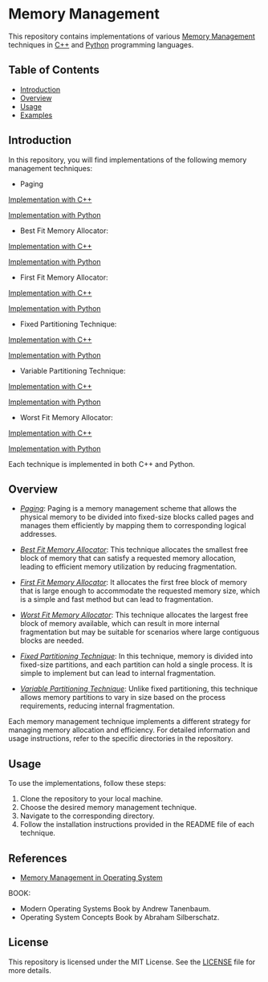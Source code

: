 # Memory Management

   This repository contains implementations of various [Memory Management](https://en.wikipedia.org/wiki/Memory_management_(operating_systems)) techniques in [C++](https://cplusplus.com/) and [Python](https://www.python.org/) programming languages.



## Table of Contents

   - [Introduction](#introduction)
   - [Overview](#overview)
   - [Usage](#usage)
   - [Examples](#examples)



## Introduction

   In this repository, you will find implementations of the following memory management techniques:


   * Paging


   [Implementation with C++](Paging/Implementation%20with%20C%2B%2B)


   [Implementation with Python](Paging/Implementation%20with%20Python)


   * Best Fit Memory Allocator:


   [Implementation with C++](Best%20Fit%20Memory%20Allocator/Implementation%20with%20C%2B%2B)


   [Implementation with Python](Best%20Fit%20Memory%20Allocator/Implementation%20with%20Python)


   * First Fit Memory Allocator:


   [Implementation with C++](First%20Fit%20Memory%20Allocator/Implementation%20with%20C%2B%2B)


   [Implementation with Python](First%20Fit%20Memory%20Allocator/Implementation%20with%20Python)


   * Fixed Partitioning Technique:


   [Implementation with C++](Fixed%20Partitioning%20Technique/Implementation%20with%20C%2B%2B)


   [Implementation with Python](Fixed%20Partitioning%20Technique/Implementation%20with%20Python)


   * Variable Partitioning Technique:


   [Implementation with C++](Variable%20Partitioning%20Technique/Implementation%20with%20C%2B%2B)


   [Implementation with Python](Variable%20Partitioning%20Technique/Implementation%20with%20Python)


   * Worst Fit Memory Allocator:


   [Implementation with C++](Worst%20Fit%20Memory%20Allocator/Implementation%20with%20C%2B%2B)


   [Implementation with Python](Worst%20Fit%20Memory%20Allocator/Implementation%20with%20Python)



   Each technique is implemented in both C++ and Python.


## Overview

   * [*Paging*](Paging): Paging is a memory management scheme that allows the physical memory to be divided into fixed-size blocks called pages
   and manages them efficiently by mapping them to corresponding logical addresses.

   * [*Best Fit Memory Allocator*](Best%20Fit%20Memory%20Allocator): This technique allocates the smallest free block of memory that can satisfy a requested memory allocation,
   leading to efficient memory utilization by reducing fragmentation.

   * [*First Fit Memory Allocator*](First%20Fit%20Memory%20Allocator): It allocates the first free block of memory that is large enough to accommodate the requested memory size, which is a simple and fast method but can lead to fragmentation.

   * [*Worst Fit Memory Allocator*](Worst%20Fit%20Memory%20Allocator): This technique allocates the largest free block of memory available,
   which can result in more internal fragmentation but may be suitable for scenarios where large contiguous blocks are needed.

   * [*Fixed Partitioning Technique*](Fixed%20Partitioning%20Technique): In this technique, memory is divided into fixed-size partitions, and each partition can hold a single process.
   It is simple to implement but can lead to internal fragmentation.

   * [*Variable Partitioning Technique*](Variable%20Partitioning%20Technique): Unlike fixed partitioning, this technique allows memory partitions to vary in size based
   on the process requirements, reducing internal fragmentation.


   Each memory management technique implements a different strategy for managing memory allocation and efficiency.
   For detailed information and usage instructions, refer to the specific directories in the repository.


## Usage

   To use the implementations, follow these steps:

   1. Clone the repository to your local machine.
   2. Choose the desired memory management technique.
   3. Navigate to the corresponding directory.
   4. Follow the installation instructions provided in the README file of each technique.

## References
   
   * [Memory Management in Operating System](https://www.geeksforgeeks.org/memory-management-in-operating-system/)


   BOOK: 
   * Modern Operating Systems Book by Andrew Tanenbaum.
   * Operating System Concepts Book by Abraham Silberschatz.

## License

   This repository is licensed under the MIT License.
   See the [LICENSE](./LICENSE) file for more details.